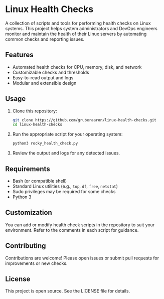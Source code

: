 # Linux Health Checks

A collection of scripts and tools for performing health checks on Linux systems. This project helps system administrators and DevOps engineers monitor and maintain the health of their Linux servers by automating common checks and reporting issues.

## Features

- Automated health checks for CPU, memory, disk, and network
- Customizable checks and thresholds
- Easy-to-read output and logs
- Modular and extensible design

## Usage

1. Clone this repository:
   ```sh
   git clone https://github.com/gruberaaron/linux-health-checks.git
   cd linux-health-checks
   ```

2. Run the appropriate script for your operating system:
   ```sh
   python3 rocky_health_check.py
   ```

3. Review the output and logs for any detected issues.

## Requirements

- Bash (or compatible shell)
- Standard Linux utilities (e.g., `top`, `df`, `free`, `netstat`)
- Sudo privileges may be required for some checks
- Python 3

## Customization

You can add or modify health check scripts in the repository to suit your environment. Refer to the comments in each script for guidance.

## Contributing

Contributions are welcome! Please open issues or submit pull requests for improvements or new checks.

## License

This project is open source. See the LICENSE file for details.
